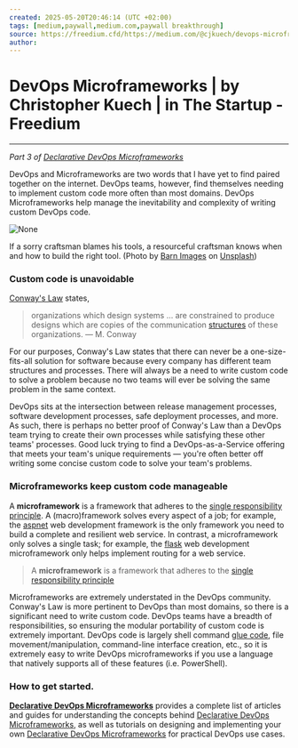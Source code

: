 ```yaml
---
created: 2025-05-20T20:46:14 (UTC +02:00)
tags: [medium,paywall,medium.com,paywall breakthrough]
source: https://freedium.cfd/https://medium.com/@cjkuech/devops-microframeworks-715b882b979c
author: 
---
```


# DevOps Microframeworks | by Christopher Kuech | in The Startup - Freedium

---
_Part 3 of_ _[Declarative DevOps Microframeworks](https://medium.com/@cjkuech/declarative-devops-microframeworks-9908c8d05332)_

DevOps and Microframeworks are two words that I have yet to find paired together on the internet. DevOps teams, however, find themselves needing to implement custom code more often than most domains. DevOps Microframeworks help manage the inevitability and complexity of writing custom DevOps code.

![None](https://miro.medium.com/v2/resize:fit:700/1*oZXmY8cSXYGvImmJe4x2Dg.jpeg)

If a sorry craftsman blames his tools, a resourceful craftsman knows when and how to build the right tool. (Photo by [Barn Images](https://unsplash.com/@barnimages?utm_source=unsplash&utm_medium=referral&utm_content=creditCopyText) on [Unsplash](https://unsplash.com/search/photos/config-file?utm_source=unsplash&utm_medium=referral&utm_content=creditCopyText))

### Custom code is unavoidable

[Conway's Law](https://en.wikipedia.org/wiki/Conway%27s_law) states,

> organizations which design systems … are constrained to produce designs which are copies of the communication [structures](https://en.wikipedia.org/wiki/Organizational_structure "Organizational structure") of these organizations. — M. Conway

For our purposes, Conway's Law states that there can never be a one-size-fits-all solution for software because every company has different team structures and processes. There will always be a need to write custom code to solve a problem because no two teams will ever be solving the same problem in the same context.

DevOps sits at the intersection between release management processes, software development processes, safe deployment processes, and more. As such, there is perhaps no better proof of Conway's Law than a DevOps team trying to create their own processes while satisfying these other teams' processes. Good luck trying to find a DevOps-as-a-Service offering that meets your team's unique requirements — you're often better off writing some concise custom code to solve your team's problems.

### Microframeworks keep custom code manageable

A **microframework** is a framework that adheres to the [single responsibility principle](https://en.wikipedia.org/wiki/Single_responsibility_principle). A (macro)framework solves every aspect of a job; for example, the [aspnet](https://dotnet.microsoft.com/apps/aspnet) web development framework is the only framework you need to build a complete and resilient web service. In contrast, a microframework only solves a single task; for example, the [flask](http://flask.pocoo.org/docs/1.0/) web development microframework only helps implement routing for a web service.

> A **microframework** is a framework that adheres to the [single responsibility principle](https://en.wikipedia.org/wiki/Single_responsibility_principle)

Microframeworks are extremely understated in the DevOps community. Conway's Law is more pertinent to DevOps than most domains, so there is a significant need to write custom code. DevOps teams have a breadth of responsibilities, so ensuring the modular portability of custom code is extremely important. DevOps code is largely shell command [glue code](https://en.wikipedia.org/wiki/Glue_code), file movement/manipulation, command-line interface creation, etc., so it is extremely easy to write DevOps microframeworks if you use a language that natively supports all of these features (i.e. PowerShell).

### How to get started.

**[Declarative DevOps Microframeworks](https://medium.com/@cjkuech/declarative-devops-microframeworks-9908c8d05332)** provides a complete list of articles and guides for understanding the concepts behind [Declarative DevOps Microframeworks](https://medium.com/@cjkuech/declarative-devops-microframeworks-9908c8d05332), as well as tutorials on designing and implementing your own [Declarative DevOps Microframeworks](https://medium.com/@cjkuech/declarative-devops-microframeworks-9908c8d05332) for practical DevOps use cases.

